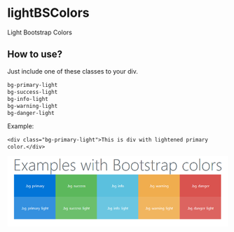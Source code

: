 # lightBSColors
Light Bootstrap Colors

## How to use?
Just include one of these classes to your div.
```
bg-primary-light
bg-success-light
bg-info-light
bg-warning-light
bg-danger-light
```
Example:
```
<div class="bg-primary-light">This is div with lightened primary color.</div>
```
![Alt text](example.png)
